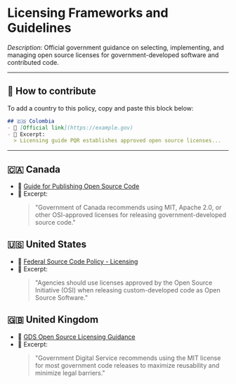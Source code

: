 # Licensing Frameworks and Guidelines

_Description_: Official government guidance on selecting, implementing, and managing open source licenses for government-developed software and contributed code.

---


## 🧩 How to contribute

To add a country to this policy, copy and paste this block below:

```markdown
## 🇨🇴 Colombia
- 🔗 [Official link](https://example.gov)
- 📄 Excerpt:
  > Licensing guide PQR establishes approved open source licenses...
```

---

## 🇨🇦 Canada

- 🔗 [Guide for Publishing Open Source Code](https://www.canada.ca/en/government/system/digital-government/digital-government-innovations/open-source-software/guide-for-publishing-open-source-code.html)
- 📄 Excerpt:
  > "Government of Canada recommends using MIT, Apache 2.0, or other OSI-approved licenses for releasing government-developed source code."

## 🇺🇸 United States

- 🔗 [Federal Source Code Policy - Licensing](https://sourcecode.cio.gov/)
- 📄 Excerpt:
  > "Agencies should use licenses approved by the Open Source Initiative (OSI) when releasing custom-developed code as Open Source Software."

## 🇬🇧 United Kingdom

- 🔗 [GDS Open Source Licensing Guidance](https://www.gov.uk/service-manual/technology/making-source-code-open-and-reusable)
- 📄 Excerpt:
  > "Government Digital Service recommends using the MIT license for most government code releases to maximize reusability and minimize legal barriers."

